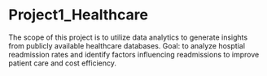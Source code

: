 # Project1_Healthcare
The scope of this project is to utilize data analytics to generate insights from publicly available healthcare databases.
Goal: to analyze hosptial readmission rates and identify factors influencing readmissions to improve patient care and cost efficiency.
